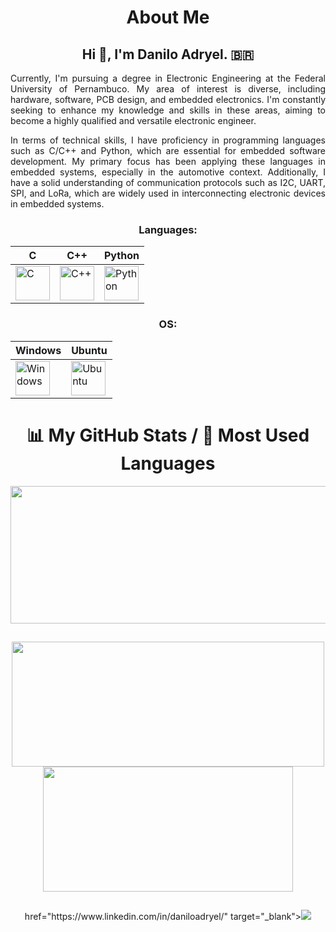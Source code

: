<div align="center">
  
# About Me 
  
## Hi 👋, I'm Danilo Adryel. :brazil:	

<div align="justify">
  
Currently, I'm pursuing a degree in Electronic Engineering at the Federal University of Pernambuco. My area of interest is diverse, including hardware, software, PCB design, and embedded electronics. I'm constantly seeking to enhance my knowledge and skills in these areas, aiming to become a highly qualified and versatile electronic engineer.

In terms of technical skills, I have proficiency in programming languages such as C/C++ and Python, which are essential for embedded software development. My primary focus has been applying these languages in embedded systems, especially in the automotive context. Additionally, I have a solid understanding of communication protocols such as I2C, UART, SPI, and LoRa, which are widely used in interconnecting electronic devices in embedded systems.

</div>

### Languages:
| C | C++ | Python | 
|----------|----------|----------|
| <img src="https://skillicons.dev/icons?i=c" title="C"  alt="C" width="55" height="55"/>  | <img src="https://skillicons.dev/icons?i=cpp" title="C++" alt="C++" width="55" height="55"/> |  <img src="https://skillicons.dev/icons?i=python" title="Python"  alt="Python" width="55" height="55"/> |

### OS:

| Windows | Ubuntu |
|----------|----------|
| <img src="https://skillicons.dev/icons?i=windows" title="Windows" alt="Windows" width="55" height="55"/> | <img src="https://skillicons.dev/icons?i=ubuntu" title="Ubuntu" alt="Ubuntu" width="55" height="55"/> |

##

# 📊 My GitHub Stats / 🚀 Most Used Languages
  
<p align="center">
  <img width="800" height="220" src="https://streak-stats.demolab.com?user=DARXS&theme=radical&hide_border=true&border_radius=5&card_width=800">
</p>

##

<p align="center">
  <img width="500" height="200" src="https://github-readme-stats.vercel.app/api?username=DARXS&hide_border=true&show_icons=true&theme=radical">
  <img width="400" height="200" src="https://github-readme-stats.vercel.app/api/top-langs/?username=DARXS&hide_border=true&size_weight=0.15&count_weight=0.5&layout=compact&theme=radical">
</p>

##
 
<div> 
 href="https://www.linkedin.com/in/daniloadryel/" target="_blank"><img src="https://skillicons.dev/icons?i=linkedin" target="_blank"> 

</div>

</div>
